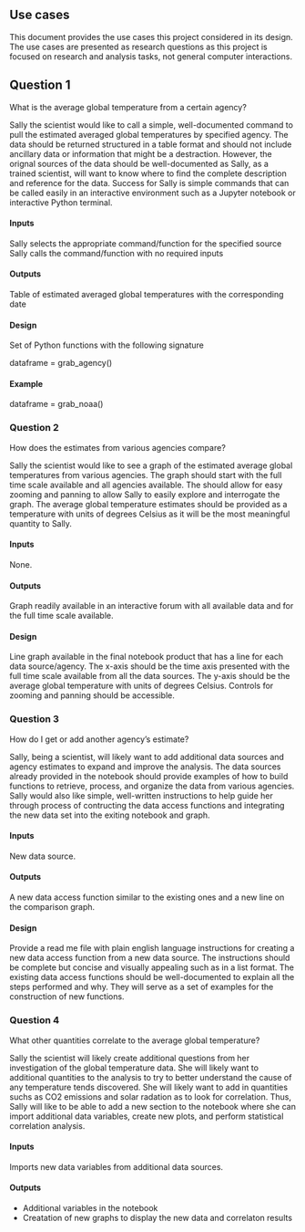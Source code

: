 ## Use cases 

This document provides the use cases this project considered in its design. The use cases are presented as research questions as this project is focused on research and analysis tasks, not general computer interactions. 

## Question 1
What is the average global temperature from a certain agency?

Sally the scientist would like to call a simple, well-documented command to pull the estimated averaged global temperatures by specified agency. The data should be returned structured in a table format and should not include ancillary data or information that might be a destraction. However, the orignal sources of the data should be well-documented as Sally, as a trained scientist, will want to know where to find the complete description and reference for the data. Success for Sally is simple commands that can be called easily in an interactive environment such as a Jupyter notebook or interactive Python terminal. 

#### Inputs
Sally selects the appropriate command/function for the specified source
Sally calls the command/function with no required inputs

#### Outputs
Table of estimated averaged global temperatures with the corresponding date

#### Design
Set of Python functions with the following signature

dataframe = grab_agency()

#### Example

dataframe = grab_noaa()


### Question 2
How does the estimates from various agencies compare?

Sally the scientist would like to see a graph of the estimated average global temperatures from various agencies. The graph should start with the full time scale available and all agencies available. The should allow for easy zooming and panning to allow Sally to easily explore and interrogate the graph. The average global temperature estimates should be provided as a temperature with units of degrees Celsius as it will be the most meaningful quantity to Sally. 

#### Inputs
None.

#### Outputs
Graph readily available in an interactive forum with all available data and for the full time scale available.

#### Design
Line graph available in the final notebook product that has a line for each data source/agency. The x-axis should be the time axis presented with the full time scale available from all the data sources. The y-axis should be the average global temperature with units of degrees Celsius. Controls for zooming and panning should be accessible. 


### Question 3
How do I get or add another agency’s estimate?

Sally, being a scientist, will likely want to add additional data sources and agency estimates to expand and improve the analysis. The data sources already provided in the notebook should provide examples of how to build functions to retrieve, process, and organize the data from various agencies. Sally would also like simple, well-written instructions to help guide her through process of contructing the data access functions and integrating the new data set into the exiting notebook and graph. 

#### Inputs
New data source.

#### Outputs
A new data access function similar to the existing ones and a new line on the comparison graph. 

#### Design
Provide a read me file with plain english language instructions for creating a new data access function from a new data source. The instructions should be complete but concise and visually appealing such as in a list format. The existing data access functions should be well-documented to explain all the steps performed and why. They will serve as a set of examples for the construction of new functions. 

### Question 4
What other quantities correlate to the average global temperature?

Sally the scientist will likely create additional questions from her investigation of the global temperature data. She will likely want to additional quantities to the analysis to try to better understand the cause of any temperature tends discovered. She will likely want to add in quantities suchs as CO2 emissions and solar radation as to look for correlation. Thus, Sally will like to be able to add a new section to the notebook where she can import additional data variables, create new plots, and perform statistical correlation analysis. 

#### Inputs
Imports new data variables from additional data sources.

#### Outputs
* Additional variables in the notebook
* Creatation of new graphs to display the new data and correlaton results

